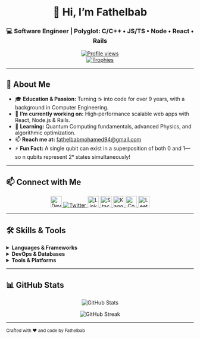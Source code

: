 <h1 align="center">👋 Hi, I’m <strong>Fathelbab</strong></h1>
<h3 align="center">💻 Software Engineer | Polyglot: C/C++ • JS/TS • Node • React • Rails</h3>

<p align="center">
  
  <a href="https://komarev.com/ghpvc/?username=fathelbab&label=Profile%20views&color=0e75b6&style=flat">
    <img src="https://komarev.com/ghpvc/?username=fathelbab&label=Profile%20views&color=0e75b6&style=flat" alt="Profile views" />
  </a>
  <br/>
  <a href="https://github.com/ryo-ma/github-profile-trophy">
    <img src="https://github-profile-trophy.vercel.app/?username=fathelbab&theme=dark&no-bg=true" alt="Trophies" />
  </a>
</p>

---

## 🚀 About Me

- 🎓 **Education & Passion:** Turning ☕️ into code for over 9 years, with a background in Computer Engineering.  
- 🔭 **I’m currently working on:** High‑performance scalable web apps with React, Node.js & Rails.  
- 🌱 **Learning:** Quantum Computing fundamentals, advanced Physics, and algorithmic optimization.  
- 📫 **Reach me at:** [fathelbabmohamed94@gmail.com](mailto:fathelbabmohamed94@gmail.com)  
- ⚡ **Fun Fact:** A single qubit can exist in a superposition of both 0 and 1—so n qubits represent 2ⁿ states simultaneously!

---

## 📫 Connect with Me

<p align="center">
  <a href="https://dev.to/fathelbab" target="_blank">
    <img src="https://raw.githubusercontent.com/rahuldkjain/github-profile-readme-generator/master/src/images/icons/Social/devto.svg" alt="Dev.to" width="30" height="30"/>
  </a>
  <a href="https://twitter.com/fathelbab94" target="_blank">
    <img src="https://img.shields.io/twitter/follow/fathelbab94?logo=twitter&style=for-the-badge" alt="Twitter" />
  </a>
  <a href="https://linkedin.com/in/mohamed-ahmed-fathelbab-30001a103" target="_blank">
    <img src="https://raw.githubusercontent.com/rahuldkjain/github-profile-readme-generator/master/src/images/icons/Social/linked-in-alt.svg" alt="LinkedIn" width="30" height="30"/>
  </a>
  <a href="https://stackoverflow.com/users/17006449" target="_blank">
    <img src="https://raw.githubusercontent.com/rahuldkjain/github-profile-readme-generator/master/src/images/icons/Social/stack-overflow.svg" alt="Stack Overflow" width="30" height="30"/>
  </a>
  <a href="https://kaggle.com/fathelbab" target="_blank">
    <img src="https://raw.githubusercontent.com/rahuldkjain/github-profile-readme-generator/master/src/images/icons/Social/kaggle.svg" alt="Kaggle" width="30" height="30"/>
  </a>
  <a href="https://codeforces.com/profile/fathelbab" target="_blank">
    <img src="https://raw.githubusercontent.com/rahuldkjain/github-profile-readme-generator/master/src/images/icons/Social/codeforces.svg" alt="Codeforces" width="30" height="30"/>
  </a>
  <a href="https://leetcode.com/fathelbabmohamed94" target="_blank">
    <img src="https://raw.githubusercontent.com/rahuldkjain/github-profile-readme-generator/master/src/images/icons/Social/leet-code.svg" alt="LeetCode" width="30" height="30"/>
  </a>
</p>

---

## 🛠️ Skills & Tools

<details>
<summary><strong>Languages & Frameworks</strong></summary>

| Language                  | Experience  | Framework / Library         |
| ------------------------- | ----------- | --------------------------- |
| C / C++                   | ★★★☆☆       | STL, Boost                  |
| JavaScript / TypeScript   | ★★★★★       | Node.js, React, Next.js     |
| Ruby                      | ★★★★★       | Ruby on Rails               |
| Python                    | ★★★★★       | Pandas, PyTorch, TensorFlow |
</details>

<details>
<summary><strong>DevOps & Databases</strong></summary>

- Docker & Kubernetes  
- AWS (EC2, S3, RDS)  
- PostgreSQL, MySQL, MongoDB, Redis  
- Apache Kafka, Cassandra  
</details>

<details>
<summary><strong>Tools & Platforms</strong></summary>

- Git & GitHub Actions  
- Postman & Cypress  
- Linux & Bash scripting  
- Arduino & Embedded Systems  
</details>

---

## 📊 GitHub Stats

<p align="center">
  <img src="https://github-readme-stats.vercel.app/api?username=fathelbab&show_icons=true&theme=radical" alt="GitHub Stats" />
</p>
<p align="center">
  <img src="https://github-readme-streak-stats.herokuapp.com/?user=fathelbab&theme=radical" alt="GitHub Streak" />
</p>

---

<sub>Crafted with ❤️ and code by Fathelbab</sub>
